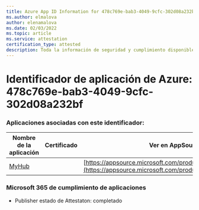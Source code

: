 ```yaml
---
title: Azure App ID Information for 478c769e-bab3-4049-9cfc-302d08a232bf
ms.author: elmalova
author: elenamalova
ms.date: 02/03/2022
ms.topic: article
ms.service: attestation
certification_type: attested
description: Toda la información de seguridad y cumplimiento disponible para 478c769e-bab3-4049-9cfc-302d08a232bf.
---
```

# <a name="azure-app-id-478c769e-bab3-4049-9cfc-302d08a232bf"></a>Identificador de aplicación de Azure: 478c769e-bab3-4049-9cfc-302d08a232bf


### <a name="apps-associated-with-this-id"></a>Aplicaciones asociadas con este identificador:
| **Nombre de la aplicación** | **Certificado** | **Ver en AppSource** |
|--------------|---------------|-----------------------|
| [MyHub](https://docs.microsoft.com/microsoft-365-app-certification/forward/WA200000726) |  | [https://appsource.microsoft.com/product/office/WA200000726](https://appsource.microsoft.com/product/office/WA200000726) |

### <a name="microsoft-365-app-compliance-status"></a>Microsoft 365 de cumplimiento de aplicaciones
- Publisher estado de Attestaton: completado

